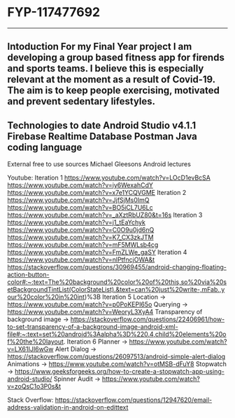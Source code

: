 # FYP-117477692
--------------
Intoduction
For my Final Year project I am developing a group based fitness app for firends and sports teams. I believe this
is especially relevant at the moment as a result of Covid-19. The aim is to keep people exercising, motivated and prevent sedentary lifestyles.
--------------
Technologies to date
Android Studio v4.1.1
Firebase Realtime Database
Postman
Java coding language
--------------
External free to use sources
Michael Gleesons Android lectures

Youtube:
Iteration 1
https://www.youtube.com/watch?v=LOcD1evBcSA
https://www.youtube.com/watch?v=iy6WexahCdY
https://www.youtube.com/watch?v=x7e1YCQVGME
Iteration 2
https://www.youtube.com/watch?v=JjfSjMs0ImQ
https://www.youtube.com/watch?v=BO5iCL7U6Lc
https://www.youtube.com/watch?v=_aXztRbUZ80&t=16s
Iteration 3
https://www.youtube.com/watch?v=j1_tEaYchyk
https://www.youtube.com/watch?v=C0O9u0jd6nQ
https://www.youtube.com/watch?v=K7_CX3zkJTM
https://www.youtube.com/watch?v=mF5MWLsb4cg
https://www.youtube.com/watch?v=FmZLWe_gaSY
Iteration 4
https://www.youtube.com/watch?v=nlPtfncjOWA&t
https://stackoverflow.com/questions/30969455/android-changing-floating-action-button-color#:~:text=The%20background%20color%20of%20this,so%20via%20setBackgroundTintList(ColorStateList).&text=can%20just%20write-,mFab.,your%20color%20in%20int)%3B
Iteration 5
Location -> https://www.youtube.com/watch?v=p0PoKEPI65o
Querying -> https://www.youtube.com/watch?v=WeoryL3XyA4
Transparency of background image -> https://stackoverflow.com/questions/22406961/how-to-set-transparency-of-a-background-image-android-xml-file#:~:text=set%20android%3Aalpha%3D%220.4,child%20elements%20of%20the%20layout.
Iteration 6
Planner -> https://www.youtube.com/watch?v=LX61IJI6wGw
Alert Dialog -> https://stackoverflow.com/questions/26097513/android-simple-alert-dialog
Animations -> https://www.youtube.com/watch?v=otMSB-dFuY8
Stopwatch -> https://www.geeksforgeeks.org/how-to-create-a-stopwatch-app-using-android-studio/
Spinner Audit -> https://www.youtube.com/watch?v=zoQsC1o3P0s&t


Stack Overflow:
https://stackoverflow.com/questions/12947620/email-address-validation-in-android-on-edittext

